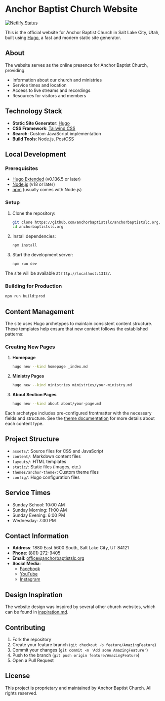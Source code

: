 # Anchor Baptist Church Website

[![Netlify Status](https://api.netlify.com/api/v1/badges/838733ea-fab2-4283-918d-7bff63e4c47a/deploy-status)](https://app.netlify.com/sites/anchorbaptistslc/deploys)

This is the official website for Anchor Baptist Church in Salt Lake City, Utah, built using [Hugo](https://gohugo.io/), a fast and modern static site generator.

## About

The website serves as the online presence for Anchor Baptist Church, providing:
- Information about our church and ministries
- Service times and location
- Access to live streams and recordings
- Resources for visitors and members

## Technology Stack

- **Static Site Generator**: [Hugo](https://gohugo.io/)
- **CSS Framework**: [Tailwind CSS](https://tailwindcss.com/)
- **Search**: Custom JavaScript implementation
- **Build Tools**: Node.js, PostCSS

## Local Development

### Prerequisites

- [Hugo Extended](https://gohugo.io/installation/) (v0.136.5 or later)
- [Node.js](https://nodejs.org/) (v18 or later)
- [npm](https://www.npmjs.com/) (usually comes with Node.js)

### Setup

1. Clone the repository:
   ```bash
   git clone https://github.com/anchorbaptistslc/anchorbaptistslc.org.git
   cd anchorbaptistslc.org
   ```

2. Install dependencies:
   ```bash
   npm install
   ```

3. Start the development server:
   ```bash
   npm run dev
   ```

The site will be available at `http://localhost:1313/`.

### Building for Production

```bash
npm run build:prod
```

## Content Management

The site uses Hugo archetypes to maintain consistent content structure. These templates help ensure that new content follows the established patterns:

### Creating New Pages

1. **Homepage**
   ```bash
   hugo new --kind homepage _index.md
   ```

2. **Ministry Pages**
   ```bash
   hugo new --kind ministries ministries/your-ministry.md
   ```

3. **About Section Pages**
   ```bash
   hugo new --kind about about/your-page.md
   ```

Each archetype includes pre-configured frontmatter with the necessary fields and structure. See the [theme documentation](themes/anchor-theme/README.md) for more details about each content type.

## Project Structure

- `assets/`: Source files for CSS and JavaScript
- `content/`: Markdown content files
- `layouts/`: HTML templates
- `static/`: Static files (images, etc.)
- `themes/anchor-theme/`: Custom theme files
- `config/`: Hugo configuration files

## Service Times

- Sunday School: 10:00 AM
- Sunday Morning: 11:00 AM
- Sunday Evening: 6:00 PM
- Wednesday: 7:00 PM

## Contact Information

- **Address**: 1880 East 5600 South, Salt Lake City, UT 84121
- **Phone**: (801) 272-9405
- **Email**: office@anchorbaptistslc.org
- **Social Media**:
  - [Facebook](https://www.facebook.com/anchorbaptistchurchslc/)
  - [YouTube](https://www.youtube.com/@anchorbaptistchurchslc/streams)
  - [Instagram](https://www.instagram.com/anchorbaptistslc/)

## Design Inspiration

The website design was inspired by several other church websites, which can be found in [inspiration.md](inspiration.md).

## Contributing

1. Fork the repository
2. Create your feature branch (`git checkout -b feature/AmazingFeature`)
3. Commit your changes (`git commit -m 'Add some AmazingFeature'`)
4. Push to the branch (`git push origin feature/AmazingFeature`)
5. Open a Pull Request

## License

This project is proprietary and maintained by Anchor Baptist Church. All rights reserved.
